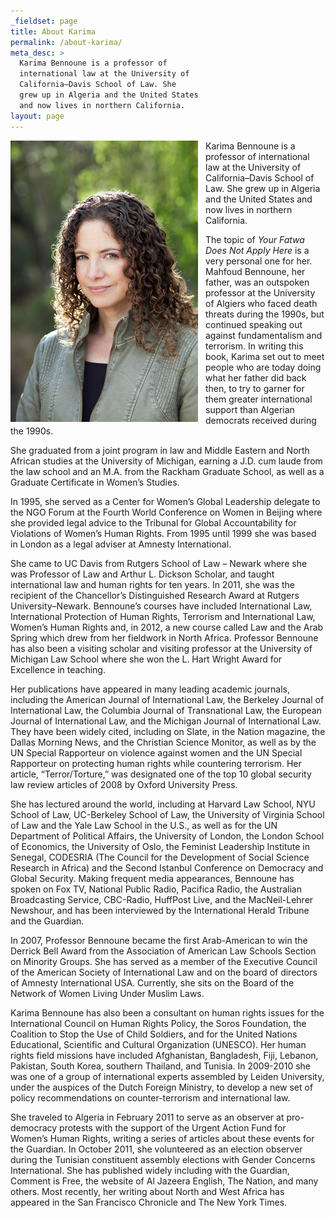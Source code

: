 ```yaml
---
_fieldset: page
title: About Karima
permalink: /about-karima/
meta_desc: >
  Karima Bennoune is a professor of
  international law at the University of
  California–Davis School of Law. She
  grew up in Algeria and the United States
  and now lives in northern California.
layout: page
---
```

<p>
	<img src="/assets/img/KarimaBennoune_wr.jpg" alt="Karima Bennoune" style="float: left; margin-right: 12px; " class="image-shadow">
</p>
<p>
	 Karima Bennoune is a professor of international law at the University of California–Davis School of Law. She grew up in Algeria and the United States and now lives in northern California.
</p>
<p>
	 The topic of <em>Your Fatwa Does Not Apply Here</em> is a very personal one for her. Mahfoud Bennoune, her father, was an outspoken professor at the University of Algiers who faced death threats during the 1990s, but continued speaking out against fundamentalism and terrorism. In writing this book, Karima set out to meet people who are today doing what her father did back then, to try to garner for them greater international support than Algerian democrats received during the 1990s.
</p>
<p>
	 She graduated from a joint program in law and Middle Eastern and North African studies at the University of Michigan, earning a J.D. cum laude from the law school and an M.A. from the Rackham Graduate School, as well as a Graduate Certificate in Women’s Studies.
</p>
<p>
	 In 1995, she served as a Center for Women’s Global Leadership delegate to the NGO Forum at the Fourth World Conference on Women in Beijing where she provided legal advice to the Tribunal for Global Accountability for Violations of Women’s Human Rights. From 1995 until 1999 she was based in London as a legal adviser at Amnesty International.
</p>
<p>
	 She came to UC Davis from Rutgers School of Law – Newark where she was Professor of Law and Arthur L. Dickson Scholar, and taught international law and human rights for ten years. In 2011, she was the recipient of the Chancellor’s Distinguished Research Award at Rutgers University–Newark. Bennoune’s courses have included International Law, International Protection of Human Rights, Terrorism and International Law, Women’s Human Rights and, in 2012, a new course called Law and the Arab Spring which drew from her fieldwork in North Africa. Professor Bennoune has also been a visiting scholar and visiting professor at the University of Michigan Law School where she won the L. Hart Wright Award for Excellence in teaching.
</p>
<p>
	 Her publications have appeared in many leading academic journals, including the American Journal of International Law, the Berkeley Journal of International Law, the Columbia Journal of Transnational Law, the European Journal of International Law, and the Michigan Journal of International Law. They have been widely cited, including on Slate, in the Nation magazine, the Dallas Morning News, and the Christian Science Monitor, as well as by the UN Special Rapporteur on violence against women and the UN Special Rapporteur on protecting human rights while countering terrorism. Her article, “Terror/Torture,” was designated one of the top 10 global security law review articles of 2008 by Oxford University Press.
</p>
<p>
	 She has lectured around the world, including at Harvard Law School, NYU School of Law, UC-Berkeley School of Law, the University of Virginia School of Law and the Yale Law School in the U.S., as well as for the UN Department of Political Affairs, the University of London, the London School of Economics, the University of Oslo, the Feminist Leadership Institute in Senegal, CODESRIA (The Council for the Development of Social Science Research in Africa) and the Second Istanbul Conference on Democracy and Global Security. Making frequent media appearances, Bennoune has spoken on Fox TV, National Public Radio, Pacifica Radio, the Australian Broadcasting Service, CBC-Radio, HuffPost Live, and the MacNeil-Lehrer Newshour, and has been interviewed by the International Herald Tribune and the Guardian.
</p>
<p>
	 In 2007, Professor Bennoune became the first Arab-American to win the Derrick Bell Award from the Association of American Law Schools Section on Minority Groups. She has served as a member of the Executive Council of the American Society of International Law and on the board of directors of Amnesty International USA. Currently, she sits on the Board of the Network of Women Living Under Muslim Laws.
</p>
<p>
	 Karima Bennoune has also been a consultant on human rights issues for the International Council on Human Rights Policy, the Soros Foundation, the Coalition to Stop the Use of Child Soldiers, and for the United Nations Educational, Scientific and Cultural Organization (UNESCO). Her human rights field missions have included Afghanistan, Bangladesh, Fiji, Lebanon, Pakistan, South Korea, southern Thailand, and Tunisia. In 2009-2010 she was one of a group of international experts assembled by Leiden University, under the auspices of the Dutch Foreign Ministry, to develop a new set of policy recommendations on counter-terrorism and international law.
</p>
<p>
	 She traveled to Algeria in February 2011 to serve as an observer at pro-democracy protests with the support of the Urgent Action Fund for Women’s Human Rights, writing a series of articles about these events for the Guardian. In October 2011, she volunteered as an election observer during the Tunisian constituent assembly elections with Gender Concerns International. She has published widely including with the Guardian, Comment is Free, the website of Al Jazeera English, The Nation, and many others.   Most recently, her writing about North and West Africa has appeared in the San Francisco Chronicle and The New York Times.
</p>
